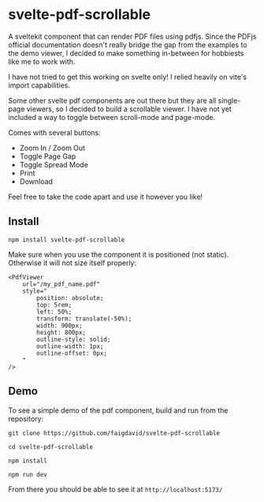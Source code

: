 # svelte-pdf-scrollable

A sveltekit component that can render PDF files using pdfjs. Since the PDFjs official documentation doesn't really bridge the gap from the examples to the demo viewer, I decided to make something in-between for hobbiests like me to work with.

I have not tried to get this working on svelte only! I relied heavily on vite's import capabilities.

Some other svelte pdf components are out there but they are all single-page viewers, so I decided to build a scrollable viewer. I have not yet included a way to toggle between scroll-mode and page-mode.

Comes with several buttons:

- Zoom In / Zoom Out
- Toggle Page Gap
- Toggle Spread Mode
- Print
- Download

Feel free to take the code apart and use it however you like!

## Install

```
npm install svelte-pdf-scrollable
```

Make sure when you use the component it is positioned (not static). Otherwise it will not size itself properly:

```
<PdfViewer
	url="/my_pdf_name.pdf"
	style="
        position: absolute;
        top: 5rem;
        left: 50%;
        transform: translate(-50%);
        width: 900px;
        height: 800px;
        outline-style: solid;
        outline-width: 1px;
        outline-offset: 0px;
    "
/>

```

## Demo

To see a simple demo of the pdf component, build and run from the repository:

```
git clone https://github.com/faigdavid/svelte-pdf-scrollable

cd svelte-pdf-scrollable

npm install

npm run dev
```

From there you should be able to see it at `http://localhost:5173/`
